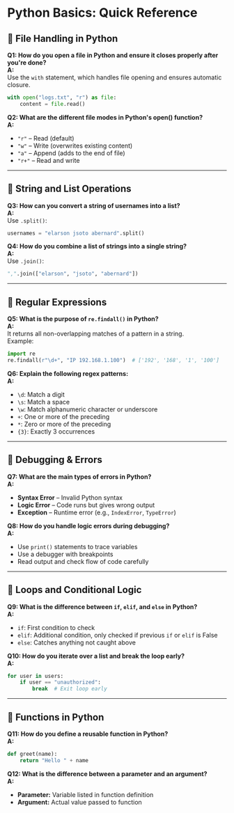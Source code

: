 # Python Basics: Quick Reference

## 🔹 File Handling in Python

**Q1: How do you open a file in Python and ensure it closes properly after you're done?**  
**A:**  
Use the `with` statement, which handles file opening and ensures automatic closure.

```python
with open("logs.txt", "r") as file:
    content = file.read()
```

**Q2: What are the different file modes in Python's open() function?**  
**A:**

- `"r"` – Read (default)
- `"w"` – Write (overwrites existing content)
- `"a"` – Append (adds to the end of file)
- `"r+"` – Read and write

---

## 🔹 String and List Operations

**Q3: How can you convert a string of usernames into a list?**  
**A:**  
Use `.split()`:

```python
usernames = "elarson jsoto abernard".split()
```

**Q4: How do you combine a list of strings into a single string?**  
**A:**  
Use `.join()`:

```python
",".join(["elarson", "jsoto", "abernard"])
```

---

## 🔹 Regular Expressions

**Q5: What is the purpose of `re.findall()` in Python?**  
**A:**  
It returns all non-overlapping matches of a pattern in a string.  
Example:

```python
import re
re.findall(r"\d+", "IP 192.168.1.100")  # ['192', '168', '1', '100']
```

**Q6: Explain the following regex patterns:**  
**A:**

- `\d`: Match a digit  
- `\s`: Match a space  
- `\w`: Match alphanumeric character or underscore  
- `+`: One or more of the preceding  
- `*`: Zero or more of the preceding  
- `{3}`: Exactly 3 occurrences  

---

## 🔹 Debugging & Errors

**Q7: What are the main types of errors in Python?**  
**A:**

- **Syntax Error** – Invalid Python syntax  
- **Logic Error** – Code runs but gives wrong output  
- **Exception** – Runtime error (e.g., `IndexError`, `TypeError`)  

**Q8: How do you handle logic errors during debugging?**  
**A:**

- Use `print()` statements to trace variables  
- Use a debugger with breakpoints  
- Read output and check flow of code carefully  

---

## 🔹 Loops and Conditional Logic

**Q9: What is the difference between `if`, `elif`, and `else` in Python?**  
**A:**

- `if`: First condition to check  
- `elif`: Additional condition, only checked if previous `if` or `elif` is False  
- `else`: Catches anything not caught above  

**Q10: How do you iterate over a list and break the loop early?**  
**A:**

```python
for user in users:
    if user == "unauthorized":
        break  # Exit loop early
```

---

## 🔹 Functions in Python

**Q11: How do you define a reusable function in Python?**  
**A:**

```python
def greet(name):
    return "Hello " + name
```

**Q12: What is the difference between a parameter and an argument?**  
**A:**

- **Parameter:** Variable listed in function definition  
- **Argument:** Actual value passed to function  

